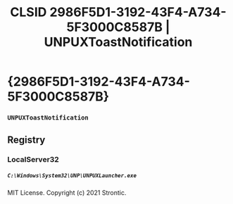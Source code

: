 ﻿---
title: "CLSID 2986F5D1-3192-43F4-A734-5F3000C8587B | UNPUXToastNotification"
excerpt: What is COM-Object CLSID 2986F5D1-3192-43F4-A734-5F3000C8587B?
---

# {2986F5D1-3192-43F4-A734-5F3000C8587B}

### `UNPUXToastNotification`

## Registry


### LocalServer32

##### `C:\Windows\System32\UNP\UNPUXLauncher.exe`

MIT License. Copyright (c) 2021 Strontic.


